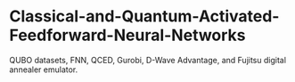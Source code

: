 # Classical-and-Quantum-Activated-Feedforward-Neural-Networks
QUBO datasets, FNN, QCED, Gurobi, D-Wave Advantage, and Fujitsu digital annealer emulator. 
